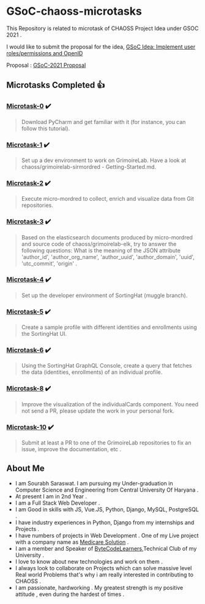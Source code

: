 # GSoC-chaoss-microtasks

This Repository is related to microtask of CHAOSS Project Idea under GSOC 2021 .

I would like to submit the proposal for the idea, [GSoC Idea: Implement user roles/permissions and OpenID](https://github.com/chaoss/grimoirelab/issues/416)

Proposal : [GSoC-2021 Proposal](https://docs.google.com/document/d/1_4VhenTS9VmYEZVBLrG0O1WbQ1qW41NuTIKaifeQEUE/edit?usp=sharing)

## Microtasks Completed :+1:

### [Microtask-0](https://github.com/SourabhSaraswat-191939/GSoC-chaoss-microtasks/tree/main/microtask-0) :heavy_check_mark:
> Download PyCharm and get familiar with it (for instance, you can follow this tutorial).
 
### [Microtask-1](https://github.com/SourabhSaraswat-191939/GSoC-chaoss-microtasks/tree/main/microtask-1#Microtask-1) :heavy_check_mark:
> Set up a dev environment to work on GrimoireLab. Have a look at chaoss/grimoirelab-sirmordred - Getting-Started.md.

### [Microtask-2](https://github.com/SourabhSaraswat-191939/GSoC-chaoss-microtasks/tree/main/microtask-2#Microtask-2) :heavy_check_mark:
> Execute micro-mordred to collect, enrich and visualize data from Git repositories.

### [Microtask-3](https://github.com/SourabhSaraswat-191939/GSoC-chaoss-microtasks/tree/main/microtask-3#Microtask-3) :heavy_check_mark:
> Based on the elasticsearch documents produced by micro-mordred and source code of chaoss/grimoirelab-elk, try to answer the following questions:
> What is the meaning of the JSON attribute 'author_id', 'author_org_name', 'author_uuid', 'author_domain', 'uuid', 'utc_commit', 'origin' .

### [Microtask-4](https://github.com/SourabhSaraswat-191939/GSoC-chaoss-microtasks/tree/main/microtask-4#Microtask-4) :heavy_check_mark:
> Set up the developer environment of SortingHat (muggle branch).

### [Microtask-5](https://github.com/SourabhSaraswat-191939/GSoC-chaoss-microtasks/tree/main/microtask-5#Microtask-5) :heavy_check_mark:
> Create a sample profile with different identities and enrollments using the SortingHat UI.
 
### [Microtask-6](https://github.com/SourabhSaraswat-191939/GSoC-chaoss-microtasks/tree/main/microtask-6#Microtask-6) :heavy_check_mark:
> Using the SortingHat GraphQL Console, create a query that fetches the data (identities, enrollments) of an individual profile.
<!-- 
### [Microtask-7]() :heavy_check_mark:
> Create a script that can parse the gitdm developer affiliation files and load the data in a SortingHat database using GraphQL.
--> 
### [Microtask-8](https://github.com/SourabhSaraswat-191939/GSoC-chaoss-microtasks/tree/main/microtask-8#Microtask-8) :heavy_check_mark:
> Improve the visualization of the individualCards component. You need not send a PR, please update the work in your personal fork.

<!-- ### [Microtask-9]() :heavy_check_mark:
> Submit a PR to any of the GrimoireLab components to increase the test coverage of one or more files of the source code.
--> 
### [Microtask-10](https://github.com/SourabhSaraswat-191939/GSoC-chaoss-microtasks/tree/main/microtask-10#Microtask-10) :heavy_check_mark:
> Submit at least a PR to one of the GrimoireLab repositories to fix an issue, improve the documentation, etc .
 
## About Me

- I am Sourabh Saraswat. I am pursuing my Under-graduation in Computer Science and Engineering from Central University Of Haryana .
- At present I am in 2nd Year . 
- I am a Full Stack Web Developer .
- I am Good in skills with JS, Vue.JS, Python, Django, MySQL, PostgreSQL .
- I have industry experiences in Python, Django from my internships and Projects .
- I have numbers of projects in Web Development . One of my Live project with a company name as [Medicare Solution](http://www.medicaresolution.in/) .
- I am a member and Speaker of [ByteCodeLearners](https://www.bytecodelearners.club/),Technical Club of my University .
- I love to know about new technologies and work on them .
- I always look to collaborate on Projects which can solve massive level Real world Problems that's why i am really interested in contributing to CHAOSS .
- I am passionate, hardworking . My greatest strength is my positive attitude , even during the hardest of times .
